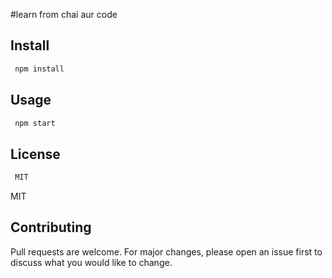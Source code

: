 #learn from chai aur  code 
## Install

```bash
 npm install
```
## Usage
```bash
 npm start
```
## License
```bash
 MIT
```
MIT
## Contributing
Pull requests are welcome. For major changes, please open an issue first to discuss what you would like to change.
